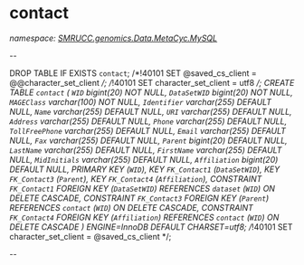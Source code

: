 ﻿# contact
_namespace: [SMRUCC.genomics.Data.MetaCyc.MySQL](./index.md)_

--
 
 DROP TABLE IF EXISTS `contact`;
 /*!40101 SET @saved_cs_client = @@character_set_client */;
 /*!40101 SET character_set_client = utf8 */;
 CREATE TABLE `contact` (
 `WID` bigint(20) NOT NULL,
 `DataSetWID` bigint(20) NOT NULL,
 `MAGEClass` varchar(100) NOT NULL,
 `Identifier` varchar(255) DEFAULT NULL,
 `Name` varchar(255) DEFAULT NULL,
 `URI` varchar(255) DEFAULT NULL,
 `Address` varchar(255) DEFAULT NULL,
 `Phone` varchar(255) DEFAULT NULL,
 `TollFreePhone` varchar(255) DEFAULT NULL,
 `Email` varchar(255) DEFAULT NULL,
 `Fax` varchar(255) DEFAULT NULL,
 `Parent` bigint(20) DEFAULT NULL,
 `LastName` varchar(255) DEFAULT NULL,
 `FirstName` varchar(255) DEFAULT NULL,
 `MidInitials` varchar(255) DEFAULT NULL,
 `Affiliation` bigint(20) DEFAULT NULL,
 PRIMARY KEY (`WID`),
 KEY `FK_Contact1` (`DataSetWID`),
 KEY `FK_Contact3` (`Parent`),
 KEY `FK_Contact4` (`Affiliation`),
 CONSTRAINT `FK_Contact1` FOREIGN KEY (`DataSetWID`) REFERENCES `dataset` (`WID`) ON DELETE CASCADE,
 CONSTRAINT `FK_Contact3` FOREIGN KEY (`Parent`) REFERENCES `contact` (`WID`) ON DELETE CASCADE,
 CONSTRAINT `FK_Contact4` FOREIGN KEY (`Affiliation`) REFERENCES `contact` (`WID`) ON DELETE CASCADE
 ) ENGINE=InnoDB DEFAULT CHARSET=utf8;
 /*!40101 SET character_set_client = @saved_cs_client */;
 
 --




